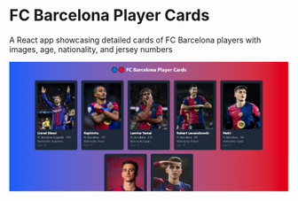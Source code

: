 # FC Barcelona Player Cards
A React app showcasing detailed cards of FC Barcelona players with images, age, nationality, and jersey numbers

![alt text](image.png)